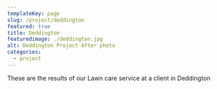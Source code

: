 ```yaml
---
templateKey: page
slug: /project/deddington
featured: true
title: Deddington
featuredimage: ./deddington.jpg
alt: Deddington Project After photo
categories:
  - project
---
```

These are the results of our Lawn care service at a client in Deddington
